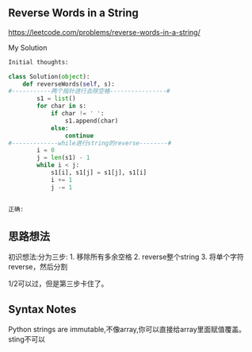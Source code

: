 ## Reverse Words in a String

https://leetcode.com/problems/reverse-words-in-a-string/

My Solution

```python
Initial thoughts:

class Solution(object):
    def reverseWords(self, s):
#-----------两个指针进行去除空格----------------#
        s1 = list()
        for char in s:
            if char != ' ':
                s1.append(char)
            else: 
                continue
#-------------while进行string的reverse--------#
        i = 0
        j = len(s1) - 1
        while i < j:
            s1[i], s1[j] = s1[j], s1[i]
            i += 1
            j -= 1
        
        
正确:       
```

## 思路想法
初识想法:分为三步: 1. 移除所有多余空格 2. reverse整个string 3. 将单个字符reverse，然后分割

1/2可以过，但是第三步卡住了。

## Syntax Notes

Python strings are immutable,不像array,你可以直接给array里面赋值覆盖。sting不可以
   
